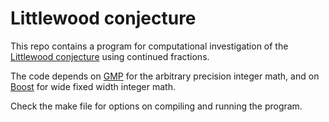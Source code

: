 # Littlewood conjecture

This repo contains a program for computational investigation of the
[Littlewood conjecture](https://en.wikipedia.org/wiki/Littlewood_conjecture)
using continued fractions.


The code depends on [GMP](https://gmplib.org/) for the arbitrary precision
integer math, and on [Boost](https://www.boost.org/) for wide fixed width
integer math.

Check the make file for options on compiling and running the program.
